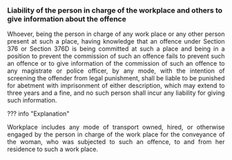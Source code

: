 ### Liability of the person in charge of the workplace and others to give information about the offence
<div style="text-align: justify">

Whoever, being the person in charge of any work place or any other person present at such a place, having knowledge that an offence under Section 376 or Section 376D is being committed at such a place and being in a position to prevent the commission of such an offence fails to prevent such an offence or to give information of the commission of such an offence to any magistrate or police officer, by any mode, with the intention of screening the offender from legal punishment, shall be liable to be punished for abetment with imprisonment of either description, which may extend to three years and a fine, and no such person shall incur any liability for giving such information.

</div>

??? info "Explanation"
    <div style="text-align: justify"> Workplace includes any mode of transport owned, hired, or otherwise engaged by the person in charge of the work place for the conveyance of the woman, who was subjected to such an offence, to and from her residence to such a work place.
